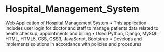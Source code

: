 # Hospital_Management_System
Web Application of Hospital Management System
• This application includes user login for doctor and staff to manage patients data related to health checkup, appointments and billing 
• Used Python, Django, MySQL, HTML, HTML5, CSS, CSS3, JavaScript, Bootstrap 
• Develops and implements solutions in accordance with policies and procedures
